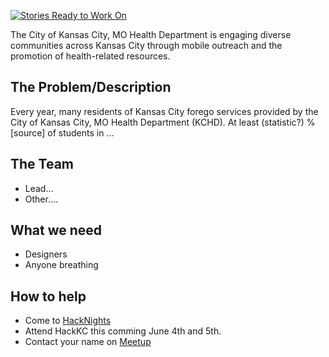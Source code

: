 [![Stories Ready to Work On](https://badge.waffle.io/zmon/team1.svg?label=ready&title=Cards%20Ready%20To%20Work%20On)](https://waffle.io/zmon/team1)

The City of Kansas City, MO Health Department is engaging diverse communities across Kansas City through mobile outreach and the promotion of health-related resources.

## The Problem/Description
Every year, many residents of Kansas City forego services provided by the City of Kansas City, MO Health Department (KCHD). At least (statistic?) % [source] of students in ...

## The Team

* Lead...
* Other....

## What we need

* Designers
* Anyone breathing

## How to help

* Come to [HackNights](http://www.meetup.com/KCBrigade/)
* Attend HackKC this comming June 4th and 5th.
* Contact your name on [Meetup](http://www.meetup.com/KCBrigade/)
